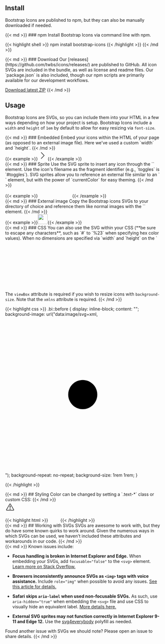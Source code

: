 ---
---

## Install

Bootstrap Icons are published to npm, but they can also be manually downloaded if needed.

<div class="row my-4">
  <div class="col-md-6">
{{< md >}}
### npm
Install Bootstrap Icons via command line with npm.

{{< highlight shell >}}
npm install bootstrap-icons
{{< /highlight >}}
{{< /md >}}
  </div>
  <div class="col-md-6">
{{< md >}}
### Download
Our [releases](https://github.com/twbs/icons/releases/) are published to GitHub. All icon SVGs are included in the bundle, as well as license and readme files. Our `package.json` is also included, though our npm scripts are primarily available for our development workflows.

<a class="btn btn-outline-primary" href="https://github.com/twbs/icons/releases/latest/">Download latest ZIP</a>
{{< /md >}}
  </div>
</div>

## Usage

Bootstrap Icons are SVGs, so you can include them into your HTML in a few ways depending on how your project is setup. Bootstrap Icons include a `width` and `height` of `1em` by default to allow for easy resizing via `font-size`.

<div class="row my-4">
  <div class="col-md-4">
{{< md >}}
### Embedded
Embed your icons within the HTML of your page (as opposed to an external image file). Here we've used a custom `width` and `height`.
{{< /md >}}
  </div>
  <div class="col-md-8">
    {{< example >}}<svg class="bi bi-chevron-right" width="32" height="32" viewBox="0 0 20 20" fill="currentColor" xmlns="http://www.w3.org/2000/svg"><path fill-rule="evenodd" d="M6.646 3.646a.5.5 0 01.708 0l6 6a.5.5 0 010 .708l-6 6a.5.5 0 01-.708-.708L12.293 10 6.646 4.354a.5.5 0 010-.708z"/></svg>{{< /example >}}
  </div>
</div>

<div class="row my-4">
  <div class="col-md-4">
{{< md >}}
### Sprite
Use the SVG sprite to insert any icon through the `<use>` element. Use the icon's filename as the fragment identifier (e.g., `toggles` is `#toggles`). SVG sprites allow you to reference an external file similar to an `<img>` element, but with the power of `currentColor` for easy theming.
{{< /md >}}
  </div>
  <div class="col-md-8">
{{< example >}}
<svg class="bi" width="32" height="32" fill="currentColor">
  <use xlink:href="bootstrap-icons.svg#heart-fill"/>
</svg>
<svg class="bi" width="32" height="32" fill="currentColor">
  <use xlink:href="bootstrap-icons.svg#toggles"/>
</svg>
<svg class="bi" width="32" height="32" fill="currentColor">
  <use xlink:href="bootstrap-icons.svg#shop"/>
</svg>
{{< /example >}}
  </div>
</div>

<div class="row my-4">
  <div class="col-md-4">
{{< md >}}
### External image
Copy the Bootstrap icons SVGs to your directory of choice and reference them like normal images with the `<img>` element.
{{< /md >}}
  </div>
  <div class="col-md-8">
    {{< example >}}<img src="/assets/img/bootstrap.svg" alt="" width="32" height="32" title="Bootstrap">{{< /example >}}
  </div>
</div>

<div class="row">
  <div class="col-md-4">
{{< md >}}
### CSS
You can also use the SVG within your CSS (**be sure to escape any characters**, such as `#` to `%23` when specifying hex color values). When no dimensions are specified via `width` and `height` on the `<svg>`, the icon will fill the available space.

The `viewBox` attribute is required if you wish to resize icons with `background-size`. Note that the `xmlns` attribute is required.
{{< /md >}}
  </div>
  <div class="col-md-8">
{{< highlight css >}}
.bi::before {
  display: inline-block;
  content: "";
  background-image: url("data:image/svg+xml,<svg viewBox='0 0 16 16' fill='%23333' xmlns='http://www.w3.org/2000/svg'><path fill-rule='evenodd' d='M8 9.5a1.5 1.5 0 1 0 0-3 1.5 1.5 0 0 0 0 3z' clip-rule='evenodd'/></svg>");
  background-repeat: no-repeat;
  background-size: 1rem 1rem;
}

{{< /highlight >}}
  </div>
</div>

<div class="row my-4">
  <div class="col-md-4">
{{< md >}}
## Styling
Color can be changed by setting a `.text-*` class or custom CSS:
{{< /md >}}
  </div>
  <div class="col-md-8">
    <div class="bd-example">
      <svg class="bi bi-alert-triangle text-success" width="32" height="32" viewBox="0 0 20 20" fill="currentColor" xmlns="http://www.w3.org/2000/svg">
        <path fill-rule="evenodd" d="M9.938 4.016a.146.146 0 00-.054.057L3.027 15.74a.176.176 0 00-.002.183c.016.03.037.05.054.06.015.01.034.017.066.017h13.713a.12.12 0 00.066-.017.163.163 0 00.055-.06.176.176 0 00-.003-.183L10.12 4.073a.146.146 0 00-.054-.057.13.13 0 00-.063-.016.13.13 0 00-.064.016zm1.043-.45a1.13 1.13 0 00-1.96 0L2.166 15.233c-.457.778.091 1.767.98 1.767h13.713c.889 0 1.438-.99.98-1.767L10.982 3.566z"/>
        <rect width="2" height="2" x="9.002" y="13" rx="1"/>
        <path d="M9.1 7.995a.905.905 0 111.8 0l-.35 3.507a.553.553 0 01-1.1 0L9.1 7.995z"/>
      </svg>
    </div>
{{< highlight html >}}
<svg class="bi bi-alert-triangle text-success" width="32" height="32" viewBox="0 0 20 20" fill="currentColor" xmlns="http://www.w3.org/2000/svg">
  ...
</svg>
{{< /highlight >}}
  </div>
</div>

<div class="row my-4">
  <div class="col-md-4">
{{< md >}}
## Working with SVGs
SVGs are awesome to work with, but they do have some known quirks to work around. Given the numerous ways in which SVGs can be used, we haven't included these attributes and workarounds in our code.
{{< /md >}}
  </div>
  <div class="col-md-8">
{{< md >}}
Known issues include:

- **Focus handling is broken in Internet Explorer and Edge.** When embedding your SVGs, add `focusable="false"` to the `<svg>` element. [Learn more on Stack Overflow.](https://stackoverflow.com/questions/18646111/disable-onfocus-event-for-svg-element)

- **Browsers inconsistently announce SVGs as `<img>` tags with voice assistance.** Include `role="img"` when possible to avoid any issues. [See this article for details.](https://simplyaccessible.com/article/7-solutions-svgs/#acc-heading-2)

- **Safari skips `aria-label` when used non-focusable SVGs.** As such, use `aria-hidden="true"` when embedding the `<svg>` file and use CSS to visually hide an equivalent label. [More details here.](https://simplyaccessible.com/article/7-solutions-svgs/#acc-heading-6)

- **External SVG sprites may not function correctly in Internet Explorer 9-11 and Edge 12.** Use the [svg4everybody](https://github.com/jonathantneal/svg4everybody) polyfill as needed.

Found another issue with SVGs we should note? Please open an issue to share details.
{{< /md >}}
  </div>
</div>
